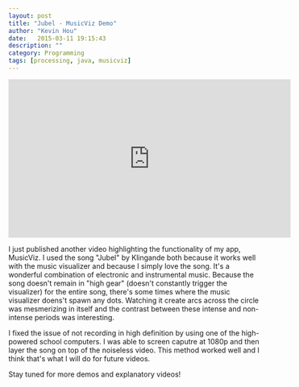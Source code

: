 ```yaml
---
layout: post
title: "Jubel - MusicViz Demo"
author: "Kevin Hou"
date:   2015-03-11 19:15:43
description: ""
category: Programming
tags: [processing, java, musicviz]
---
```


<iframe width="560" height="315" src="https://www.youtube.com/embed/ntAn46zWuZE" frameborder="0" allowfullscreen></iframe>

I just published another video highlighting the functionality of my app, MusicViz. I used the song "Jubel" by Klingande both because it works well with the music visualizer and because I simply love the song. It's a wonderful combination of electronic and instrumental music. Because the song doesn't remain in "high gear" (doesn't constantly trigger the visualizer) for the entire song, there's some times where the music visualizer doens't spawn any dots. Watching it create arcs across the circle was mesmerizing in itself and the contrast between these intense and non-intense periods was interesting.
 
I fixed the issue of not recording in high definition by using one of the high-powered school computers. I was able to screen caputre at 1080p and then layer the song on top of the noiseless video. This method worked well and I think that's what I will do for future videos.
 
Stay tuned for more demos and explanatory videos!